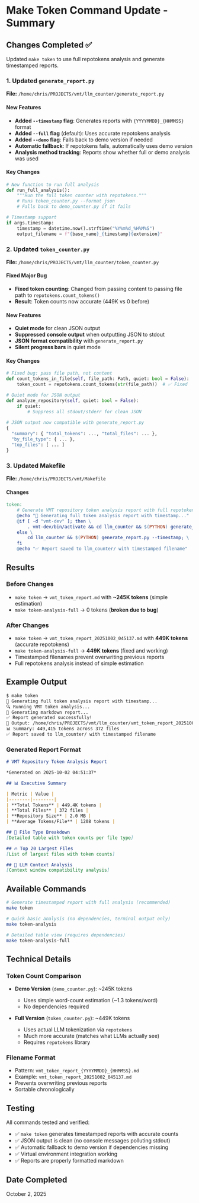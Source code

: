 # Make Token Command Update - Summary

## Changes Completed ✅

Updated `make token` to use full repotokens analysis and generate timestamped reports.

### 1. Updated `generate_report.py`

**File:** `/home/chris/PROJECTS/vmt/llm_counter/generate_report.py`

#### New Features

- **Added `--timestamp` flag**: Generates reports with `{YYYYMMDD}_{HHMMSS}` format
- **Added `--full` flag** (default): Uses accurate repotokens analysis
- **Added `--demo` flag**: Falls back to demo version if needed
- **Automatic fallback**: If repotokens fails, automatically uses demo version
- **Analysis method tracking**: Reports show whether full or demo analysis was used

#### Key Changes

```python
# New function to run full analysis
def run_full_analysis():
    """Run the full token counter with repotokens."""
    # Runs token_counter.py --format json
    # Falls back to demo_counter.py if it fails

# Timestamp support
if args.timestamp:
    timestamp = datetime.now().strftime("%Y%m%d_%H%M%S")
    output_filename = f"{base_name}_{timestamp}{extension}"
```

### 2. Updated `token_counter.py`

**File:** `/home/chris/PROJECTS/vmt/llm_counter/token_counter.py`

#### Fixed Major Bug

- **Fixed token counting**: Changed from passing content to passing file path to `repotokens.count_tokens()`
- **Result**: Token counts now accurate (449K vs 0 before)

#### New Features

- **Quiet mode** for clean JSON output
- **Suppressed console output** when outputting JSON to stdout
- **JSON format compatibility** with `generate_report.py`
- **Silent progress bars** in quiet mode

#### Key Changes

```python
# Fixed bug: pass file path, not content
def count_tokens_in_file(self, file_path: Path, quiet: bool = False):
    token_count = repotokens.count_tokens(str(file_path))  # ✅ Fixed

# Quiet mode for JSON output
def analyze_repository(self, quiet: bool = False):
    if quiet:
        # Suppress all stdout/stderr for clean JSON
        
# JSON output now compatible with generate_report.py
{
  "summary": { "total_tokens": ..., "total_files": ... },
  "by_file_type": { ... },
  "top_files": [ ... ]
}
```

### 3. Updated Makefile

**File:** `/home/chris/PROJECTS/vmt/Makefile`

#### Changes

```makefile
token:
    # Generate VMT repository token analysis report with full repotokens analysis
    @echo "📄 Generating full token analysis report with timestamp..."
    @if [ -d "vmt-dev" ]; then \
        . vmt-dev/bin/activate && cd llm_counter && $(PYTHON) generate_report.py --timestamp; \
    else \
        cd llm_counter && $(PYTHON) generate_report.py --timestamp; \
    fi
    @echo "✅ Report saved to llm_counter/ with timestamped filename"
```

## Results

### Before Changes

- `make token` → `vmt_token_report.md` with **~245K tokens** (simple estimation)
- `make token-analysis-full` → 0 tokens (**broken due to bug**)

### After Changes

- `make token` → `vmt_token_report_20251002_045137.md` with **449K tokens** (accurate repotokens)
- `make token-analysis-full` → **449K tokens** (fixed and working)
- Timestamped filenames prevent overwriting previous reports
- Full repotokens analysis instead of simple estimation

## Example Output

```bash
$ make token
📄 Generating full token analysis report with timestamp...
🔍 Running VMT token analysis...
📄 Generating markdown report...
✅ Report generated successfully!
📁 Output: /home/chris/PROJECTS/vmt/llm_counter/vmt_token_report_20251002_045137.md
📊 Summary: 449,415 tokens across 372 files
✅ Report saved to llm_counter/ with timestamped filename
```

### Generated Report Format

```markdown
# VMT Repository Token Analysis Report

*Generated on 2025-10-02 04:51:37*

## 📊 Executive Summary

| Metric | Value |
|--------|--------|
| **Total Tokens** | 449.4K tokens |
| **Total Files** | 372 files |
| **Repository Size** | 2.0 MB |
| **Average Tokens/File** | 1208 tokens |

## 📄 File Type Breakdown
[Detailed table with token counts per file type]

## 🔥 Top 20 Largest Files
[List of largest files with token counts]

## 🤖 LLM Context Analysis
[Context window compatibility analysis]
```

## Available Commands

```bash
# Generate timestamped report with full analysis (recommended)
make token

# Quick basic analysis (no dependencies, terminal output only)
make token-analysis

# Detailed table view (requires dependencies)
make token-analysis-full
```

## Technical Details

### Token Count Comparison

- **Demo Version** (`demo_counter.py`): ~245K tokens
  - Uses simple word-count estimation (~1.3 tokens/word)
  - No dependencies required
  
- **Full Version** (`token_counter.py`): ~449K tokens
  - Uses actual LLM tokenization via `repotokens`
  - Much more accurate (matches what LLMs actually see)
  - Requires `repotokens` library

### Filename Format

- Pattern: `vmt_token_report_{YYYYMMDD}_{HHMMSS}.md`
- Example: `vmt_token_report_20251002_045137.md`
- Prevents overwriting previous reports
- Sortable chronologically

## Testing

All commands tested and verified:

- ✅ `make token` generates timestamped reports with accurate counts
- ✅ JSON output is clean (no console messages polluting stdout)
- ✅ Automatic fallback to demo version if dependencies missing
- ✅ Virtual environment integration working
- ✅ Reports are properly formatted markdown

## Date Completed

October 2, 2025
